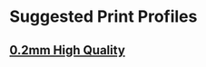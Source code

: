 # Suggested Print Profiles

## [0.2mm High Quality](https://github.com/stew675/qidi-plus4-extras/tree/main/orca-slicer-settings/Print_Profiles/Quality-0.2)
